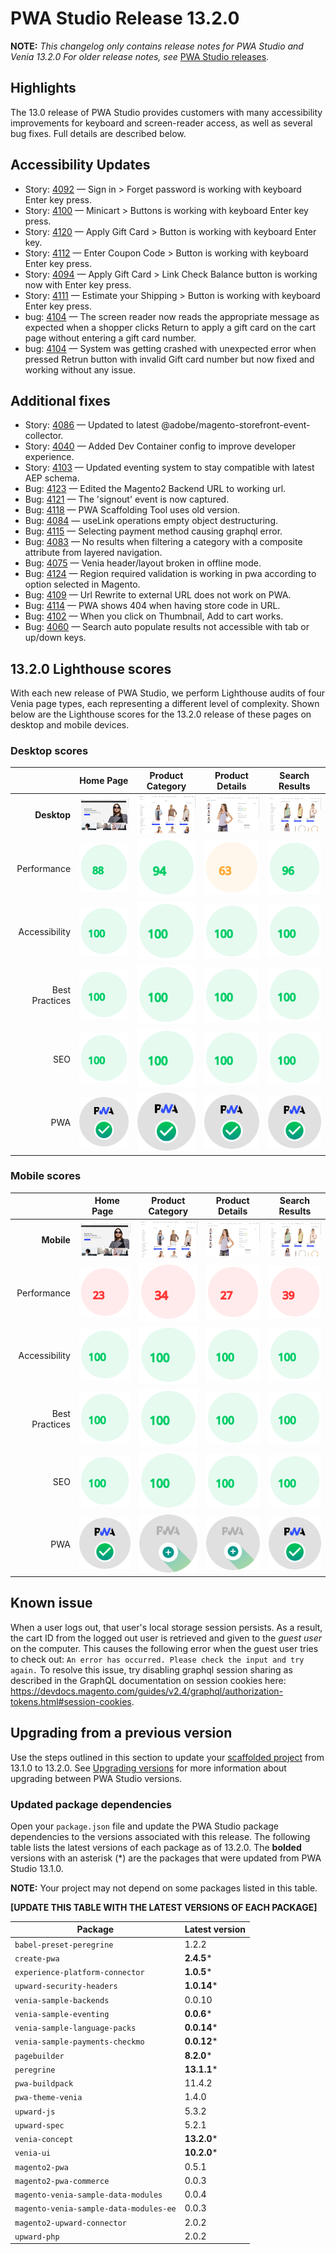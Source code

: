 # PWA Studio Release 13.2.0

**NOTE:**
_This changelog only contains release notes for PWA Studio and Venia 13.2.0_
_For older release notes, see_ [PWA Studio releases][].

## Highlights

The 13.0 release of PWA Studio provides customers with many accessibility improvements for keyboard and screen-reader access, as well as several bug fixes. Full details are described below.

## Accessibility Updates

-  Story: [4092][] — Sign in > Forget password is working with keyboard Enter key press.
-  Story: [4100][] — Minicart > Buttons is working with keyboard Enter key press.
-  Story: [4120][] — Apply Gift Card > Button is working with keyboard Enter key.
-  Story: [4112][] — Enter Coupon Code > Button is working with keyboard Enter key press.
-  Story: [4094][] — Apply Gift Card > Link Check Balance button is working now with Enter key press.
-  Story: [4111][] — Estimate your Shipping > Button is working with keyboard Enter key press.
-  bug: [4104][] — The screen reader now reads the appropriate message as expected when a shopper clicks Return to  apply a gift card on the cart page without entering a gift card number.
-  bug: [4104][] — System was getting crashed with unexpected error when pressed Retrun button with invalid Gift card number but now fixed and working without any issue.

## Additional fixes

-  Story: [4086][] — Updated to latest @adobe/magento-storefront-event-collector.
-  Story: [4040][] — Added Dev Container config to improve developer experience.
-  Story: [4103][] — Updated eventing system to stay compatible with latest AEP schema.
-  Bug: [4123][] — Edited the Magento2 Backend URL to working url.
-  Bug: [4121][] — The 'signout' event is now captured.
-  Bug: [4118][] — PWA Scaffolding Tool uses old version.
-  Bug: [4084][] — useLink operations empty object destructuring.
-  Bug: [4115][] — Selecting payment method causing graphql error.
-  Bug: [4083][] — No results when filtering a category with a composite attribute from layered navigation.
-  Bug: [4075][] — Venia header/layout broken in offline mode.
-  Bug: [4124][] — Region required validation is working in pwa according to option selected in Magento.
-  Bug: [4109][] — Url Rewrite to external URL does not work on PWA.
-  Bug: [4114][] — PWA shows 404 when having store code in URL.
-  Bug: [4102][] — When you click on Thumbnail, Add to cart works.
-  Bug: [4060][] — Search auto populate results not accessible with tab or up/down keys.

## 13.2.0 Lighthouse scores

With each new release of PWA Studio, we perform Lighthouse audits of four Venia page types, each representing a different level of complexity. Shown below are the Lighthouse scores for the 13.2.0 release of these pages on desktop and mobile devices.

### Desktop scores

|                |            Home Page            |          Product Category           |          Product Details           |          Search Results           |
|---------------:|:-------------------------------:|:-----------------------------------:|:----------------------------------:|:---------------------------------:|
|    **Desktop** | ![](images/venia_page_home.png) | ![](images/venia_page_category.png) | ![](images/venia_page_details.png) | ![](images/venia_page_search.png) |
|    Performance |    ![](images/score_88.svg)     |      ![](images/score_94.svg)       |      ![](images/score_63.svg)      |     ![](images/score_96.svg)      |
|  Accessibility |    ![](images/score_100.svg)    |      ![](images/score_100.svg)      |     ![](images/score_100.svg)      |     ![](images/score_100.svg)     |
| Best Practices |    ![](images/score_100.svg)    |      ![](images/score_100.svg)      |     ![](images/score_100.svg)      |     ![](images/score_100.svg)     |
|            SEO |    ![](images/score_100.svg)    |      ![](images/score_100.svg)      |     ![](images/score_100.svg)      |     ![](images/score_100.svg)     |
|            PWA |   ![](images/pwa_perfect.svg)   |     ![](images/pwa_perfect.svg)     |    ![](images/pwa_perfect.svg)     |    ![](images/pwa_perfect.svg)    |

### Mobile scores

|                | &nbsp;&nbsp;Home Page&nbsp;&nbsp; |          Product Category           |          Product Details           |          Search Results           |
|---------------:|:---------------------------------:|:-----------------------------------:|:----------------------------------:|:---------------------------------:|
|     **Mobile** |  ![](images/venia_page_home.png)  | ![](images/venia_page_category.png) | ![](images/venia_page_details.png) | ![](images/venia_page_search.png) |
|    Performance |     ![](images/score_23.svg)      |      ![](images/score_34.svg)       |      ![](images/score_27.svg)      |     ![](images/score_39.svg)      |
|  Accessibility |     ![](images/score_100.svg)     |      ![](images/score_100.svg)      |     ![](images/score_100.svg)      |     ![](images/score_100.svg)     |
| Best Practices |     ![](images/score_100.svg)     |      ![](images/score_100.svg)      |     ![](images/score_100.svg)      |     ![](images/score_100.svg)     |
|            SEO |     ![](images/score_100.svg)     |      ![](images/score_100.svg)      |     ![](images/score_100.svg)      |     ![](images/score_100.svg)     |
|            PWA |    ![](images/pwa_perfect.svg)    |    ![](images/pwa_imperfect.svg)    |   ![](images/pwa_imperfect.svg)    |    ![](images/pwa_perfect.svg)    |


## Known issue

When a user logs out, that user's local storage session persists. As a result, the cart ID from the logged out user is retrieved and given to the _guest user_ on the computer. This causes the following error when the guest user tries to check out: `An error has occurred. Please check the input and try again.` To resolve this issue, try disabling graphql session sharing as described in the GraphQL documentation on session cookies here: https://devdocs.magento.com/guides/v2.4/graphql/authorization-tokens.html#session-cookies.

## Upgrading from a previous version

Use the steps outlined in this section to update your [scaffolded project][] from 13.1.0 to 13.2.0.
See [Upgrading versions][] for more information about upgrading between PWA Studio versions.

[scaffolded project]: https://developer.adobe.com/commerce/pwa-studio/tutorials/
[upgrading versions]: https://developer.adobe.com/commerce/pwa-studio/guides/upgrading-versions/

### Updated package dependencies

Open your `package.json` file and update the PWA Studio package dependencies to the versions associated with this release.
The following table lists the latest versions of each package as of 13.2.0. The **bolded** versions with an asterisk (*) are the packages that were updated from PWA Studio 13.1.0.

**NOTE:**
Your project may not depend on some packages listed in this table.

**[UPDATE THIS TABLE WITH THE LATEST VERSIONS OF EACH PACKAGE]**

| Package                                | Latest version |
|----------------------------------------|----------------|
| `babel-preset-peregrine`               | 1.2.2          |
| `create-pwa`                           | **2.4.5***     |
| `experience-platform-connector`        | **1.0.5***     |
| `upward-security-headers`              | **1.0.14***    |
| `venia-sample-backends`                | 0.0.10          |
| `venia-sample-eventing`                | **0.0.6***     |
| `venia-sample-language-packs`          | **0.0.14***    |
| `venia-sample-payments-checkmo`        | **0.0.12***    |
| `pagebuilder`                          | **8.2.0***     |
| `peregrine`                            | **13.1.1***    |
| `pwa-buildpack`                        | 11.4.2        |
| `pwa-theme-venia`                      | 1.4.0          |
| `upward-js`                            | 5.3.2          |
| `upward-spec`                          | 5.2.1          |
| `venia-concept`                        | **13.2.0***    |
| `venia-ui`                             | **10.2.0***    |
| `magento2-pwa`                         | 0.5.1          |
| `magento2-pwa-commerce`                | 0.0.3          |
| `magento-venia-sample-data-modules`    | 0.0.4         |
| `magento-venia-sample-data-modules-ee` | 0.0.3          |
| `magento2-upward-connector`            | 2.0.2         |
| `upward-php`                           | 2.0.2          |

[4092]: https://github.com/magento/pwa-studio/pull/4092
[4100]: https://github.com/magento/pwa-studio/pull/4100
[4086]: https://github.com/magento/pwa-studio/pull/4086
[4040]: https://github.com/magento/pwa-studio/pull/4040
[4103]: https://github.com/magento/pwa-studio/pull/4103
[4094]: https://github.com/magento/pwa-studio/pull/4094
[4120]: https://github.com/magento/pwa-studio/pull/4120
[4112]: https://github.com/magento/pwa-studio/pull/4112
[4111]: https://github.com/magento/pwa-studio/pull/4111
[4104]: https://github.com/magento/pwa-studio/pull/4104
[4123]: https://github.com/magento/pwa-studio/pull/4123
[134]: https://github.com/magento-commerce/pwa-studio-cicd/pull/134
[4121]: https://github.com/magento/pwa-studio/pull/4121
[4118]: https://github.com/magento/pwa-studio/pull/4118
[4084]: https://github.com/magento/pwa-studio/pull/4084
[4115]: https://github.com/magento/pwa-studio/pull/4115
[4083]: https://github.com/magento/pwa-studio/pull/4083
[4075]: https://github.com/magento/pwa-studio/pull/4075
[4124]: https://github.com/magento/pwa-studio/pull/4124
[4109]: https://github.com/magento/pwa-studio/pull/4109
[4114]: https://github.com/magento/pwa-studio/pull/4114
[4102]: https://github.com/magento/pwa-studio/pull/4102
[4060]: https://github.com/magento/pwa-studio/pull/4060

[PWA Studio releases]: https://github.com/magento/pwa-studio/releases
